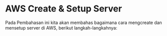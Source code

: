 # AWS Create & Setup Server
Pada Pembahasan ini kita akan membahas bagaimana cara mengcreate dan mensetup server di AWS, berikut langkah-langkahnya:
  
